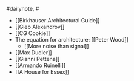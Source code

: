 #dailynote, #
- [[Birkhauser Architectural Guide]]
- [[Gleb Alexandrov]]
- [[CG Cookie]]
- The equation for architecture: [[Peter Wood]]
	- [[More noise than signal]]
- [[Max Dudler]]
- [[Gianni Pettena]]
- [[Armando Ruinelli]]
- [[A House for Essex]]